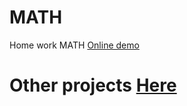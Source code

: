 # MATH

Home work MATH
[Online demo](https://melbinex.github.io/Project4/)

# Other projects [Here](https://github.com/Melbinex/home-works/)